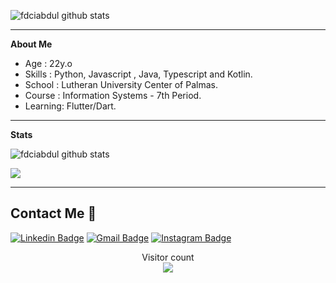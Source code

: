 
![fdciabdul github stats](https://raw.githubusercontent.com/fdciabdul/fdciabdul/master/computer-programming-anime-programming-language-thread-animation-gril-f6c2888a88588db1f063bcfcbc84e6cf.png)


___

**About Me**

- Age : 22y.o
- Skills : Python, Javascript , Java, Typescript and Kotlin.
- School : Lutheran University Center of Palmas.
- Course : Information Systems - 7th Period.
- Learning: Flutter/Dart.
___
**Stats**

![fdciabdul github stats](https://github-readme-stats.vercel.app/api?username=vinisantt&show_icons=true&theme=light) 

<a href="https://github.com/vinisantt">
  <img align="center" src="https://github-readme-stats.vercel.app/api/top-langs/?username=vinisantt&theme=light&hide=css,html" />
</a>

___
##  Contact Me :speech_balloon:
[![Linkedin Badge](https://img.shields.io/badge/-vinisantt-blue?style=flat-square&logo=Linkedin&logoColor=white&link=https://www.linkedin.com/in/vinisantt/)](https://www.linkedin.com/in/vinisantt/) [![Gmail Badge](https://img.shields.io/badge/-vdias6849@gmail.com-c14438?style=flat-square&logo=Gmail&logoColor=white&link=mailto:vdias6849@gmail.com)](mailto:vdias6849@gmail.com) [![Instagram Badge](https://img.shields.io/badge/-@vinisanttt-e4405f?style=flat-square&labelColor=f94877&logo=instagram&logoColor=white&link=https://www.instagram.com/vinisanttt/)](https://www.instagram.com/vinisanttt/)

<p align="center"> 
  Visitor count<br>
  <img src="https://profile-counter.glitch.me/vinisantt/count.svg" />
</p>


<div align="center">
